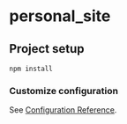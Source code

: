 # personal_site

## Project setup
```
npm install
```

### Customize configuration
See [Configuration Reference](https://cli.vuejs.org/config/).
